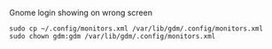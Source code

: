 Gnome login showing on wrong screen

```
sudo cp ~/.config/monitors.xml /var/lib/gdm/.config/monitors.xml
sudo chown gdm:gdm /var/lib/gdm/.config/monitors.xml
```
